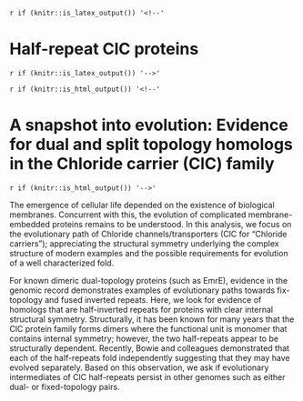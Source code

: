 
`r if (knitr::is_latex_output()) '<!--'`
# Half-repeat ClC proteins
`r if (knitr::is_latex_output()) '-->'`

`r if (knitr::is_html_output()) '<!--'`
# A snapshot into evolution: Evidence for dual and split topology homologs in the Chloride carrier (ClC) family
`r if (knitr::is_html_output()) '-->'`

The emergence of cellular life depended on the existence of biological membranes. Concurrent with this, the evolution of complicated membrane-embedded proteins remains to be understood. In this analysis, we focus on the evolutionary path of Chloride channels/transporters (ClC for “Chloride carriers”); appreciating the structural symmetry underlying the complex structure of modern examples and the possible requirements for evolution of a well characterized fold.

For known dimeric dual-topology proteins (such as EmrE), evidence in the genomic record demonstrates examples of evolutionary paths towards fix-topology and fused inverted repeats. Here, we look for evidence of homologs that are half-inverted repeats for proteins with clear internal structural symmetry.  Structurally, it has been known for many years that the ClC protein family forms dimers where the functional unit is monomer that contains internal symmetry; however, the two half-repeats appear to be structurally dependent. Recently, Bowie and colleagues demonstrated that each of the half-repeats fold independently suggesting that they may have evolved separately. Based on this observation, we ask if evolutionary intermediates of ClC half-repeats persist in other genomes such as either dual- or fixed-topology pairs. 

